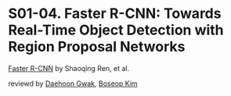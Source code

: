# S01-04. Faster R-CNN: Towards Real-Time Object Detection with Region Proposal Networks

[Faster R-CNN](https://arxiv.org/abs/1506.01497) by Shaoqing Ren, et al.

reviewd by [Daehoon Gwak](), [Boseop Kim]()
